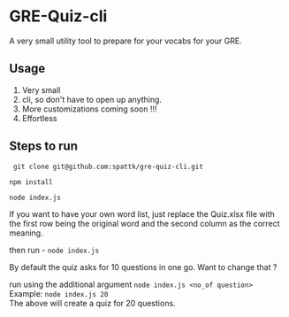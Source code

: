 # GRE-Quiz-cli

A very small utility tool to prepare for your vocabs for your GRE.

## Usage
1. Very small
2. cli, so don't have to open up anything.
3. More customizations coming soon !!!
4. Effortless


## Steps to run

``` git clone git@github.com:spattk/gre-quiz-cli.git```

```npm install```

```node index.js```

If you want to have your own word list, just replace the Quiz.xlsx file with the first row being the original word and the second column as the correct meaning.

then run  - ```node index.js```

By default the quiz asks for 10 questions in one go. Want to change that ?

run using the additional argument ```node index.js <no_of question> ``` <br>
Example: ```node index.js 20``` <br>
The above will create a quiz for 20 questions.